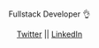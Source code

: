 <p align="center">
  Fullstack Developer 👌
</p>
<p align="center">
  <a href="https://twitter.com/4SaadB" target="_blank">Twitter</a>
  <span> || </span>
  <a href="https://www.linkedin.com/in/byiringiro-saad/" target="_blank">LinkedIn</a>
</p>

